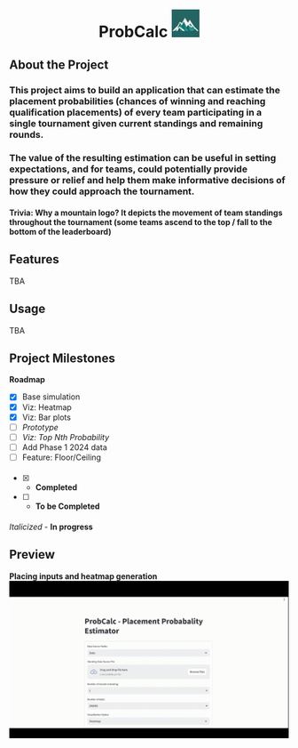 # <p style="text-align: center;">ProbCalc <img src="https://github.com/ggako/probCalc/blob/main/images/mountain_icon.png?raw=true" width="50" height="50"> </p> 
## About the Project
### This project aims to build an application that can estimate the placement probabilities (chances of winning and reaching qualification placements) of every team participating in a single tournament given current standings and remaining rounds. 

### The value of the resulting estimation can be useful in setting expectations, and for teams, could potentially provide pressure or relief and help them make informative decisions of how they could approach the tournament.

#### Trivia: Why a mountain logo? It depicts the movement of team standings throughout the tournament (some teams ascend to the top / fall to the bottom of the leaderboard)

## Features
TBA

## Usage
TBA

## Project Milestones
**Roadmap**
- [x] Base simulation
- [x] Viz: Heatmap
- [x] Viz: Bar plots
- [ ] *Prototype* 
- [ ] *Viz: Top Nth Probability*
- [ ] Add Phase 1 2024 data
- [ ] Feature: Floor/Ceiling

####
- [x] - **Completed**
- [ ] - **To be Completed**
####
*Italicized* - **In progress**

## Preview
**Placing inputs and heatmap generation**
![Alt Text](https://github.com/ggako/probCalc/blob/main/images/demo.gif?raw=true)




